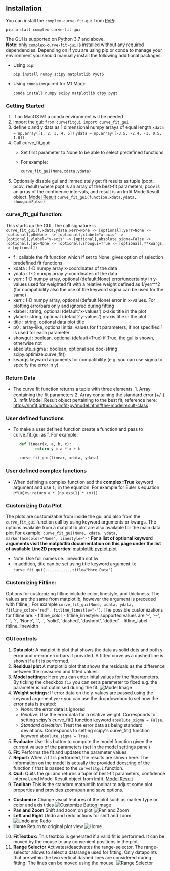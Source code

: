 <!--source /Users/kojo/opt/anaconda3/bin/activate
conda activate /Users/kojo/opt/anaconda3-->

## Installation

You can install the `complex-curve-fit-gui` from [PyPi](https://pypi.org/project/complex-curve-fit-gui/):

    pip install complex-curve-fit-gui

The GUI is supported on Python 3.7 and above.  
**Note**: only `complex-curve-fit-gui` is installed without any required dependencies. Depending on if you are using pip or conda to manage your environment you should manually install the following additional packages:  

- Using `pip`:

      pip install numpy scipy matplotlib PyQt5

- Using `conda` (required for M1 Mac):    

      conda install numpy scipy matplotlib qtpy pyqt

### Getting Started
1. If on MacOS M1 a conda environment will be needed
2. import the gui:
       `from curvefitgui import curve_fit_gui`
3. define x and y data as 1 dimensional numpy arrays of equal length
       `xdata = np.array([1, 2, 3, 4, 5])`
       `ydata = np.array([-3.5, -2.4, -1, 0.5, 1.8])`
4. Call curve_fit_gui:
    - Set first parameter to None to be able to select predefined functions
    - For example: 

       `curve_fit_gui(None,xdata,ydata)`
5. Optionally disable gui and immediately get fit results as tuple (popt, pcov, result) where popt is an array of the best-fit parameters, pcov is an array of the confidence intervals, and result is an lmfit ModelResult object. [Model Result](https://lmfit.github.io/lmfit-py/model.html#lmfit.model.ModelResult)
       `curve_fit_gui(function,xdata,ydata, showgui=False)`


### curve_fit_gui function:
This starts up the GUI. The call signature is `curve_fit_gui(f,xdata,ydata,xerr=None -> [optional],yerr=None -> [optional],p0=None  -> [optional],xlabel="x-axis" -> [optional],ylabel="y-axis" -> [optional],absolute_sigma=False -> [optional],jac=None -> [optional],showgui=True -> [optional],**kwargs, -> [optional])`
 - f : callable
        the fit function which if set to None, gives option of selection predefined fit functions
 -  xdata : 1-D numpy array
        x-coordinates of the data
 -  ydata : 1-D numpy array
        y-coordinates of the data
 -  yerr : 1-D numpy array, optional (default:None)
        error/uncertainty in y-values used for weighted fit
        with a relative weight defined as 1/yerr**2
        (for compatibility also the use of the keyword sigma can be used for the same)
 - xerr : 1-D numpy array, optional (default:None)
        error in x-values. For plotting errorbars only and ignored during fitting
 - xlabel : string, optional (default:'x-values')
        x-axis title in the plot
 - ylabel : string, optional (default:'y-values')
        y-axis title in the plot
 - title  : string, optional
        data plot title
 - p0 : array-like, optional
        initial values for fit parameters, if not specified 1 is used for each parameter
 - showgui : boolean, optional (default=True)
        if True, the gui is shown, otherwise not
 - absolute_sigma : boolean, optional
        see doc-string scipy.optimize.curve_fit()
 - kwargs
        keyword arguments for compatibility (e.g. you can use sigma to specify the error in y)

### Return Data
- The curve fit function returns a tuple with three elements.
       1. Array containing the fit parameters
       2. Array containing the standard error (+/-)
       3. lmfit Model_Result object pertaining to the best fit, reference here: https://lmfit.github.io/lmfit-py/model.html#the-modelresult-class

### User defined functions
 - To make a user defined function create a function and pass to curve_fit_gui as f. For example: 
 ```python
       def linear(x, a, b, c): 
              return y = a * x + b

       curve_fit_gui(linear, xdata, ydata)
```

### User defined complex functions
 - When defining a complex function add the **complex=True** keyword argument and use `1j` in the equation. For example for Euler's equation e^(ix)cs:
       `return a * (np.exp(1j * (x)))`


### Customizing Data Plot
The plots are customizable from inside the gui and also from the `curve_fit_gui` function call by using keyword arguments or kwargs. The options available from a matplotlib plot are also available for the main data plot
For example: `curve_fit_gui(None, xdata, ydata, markerfacecolor="None", linestyle="-"`
**For a list of optional keyword arguments visit the matplotlib documentation on this page under the list of available Line2D properties**: [matplotlib.pyplot.plot](https://matplotlib.org/stable/api/_as_gen/matplotlib.pyplot.plot.html)
 - Note: Use full names i.e. linewidth not lw
 - In addition, title can be set using title keyword argument i.e `curve_fit_gui(...,...,...,title="More Data")`

### Customizing Fitline:
Options for customizing fitline inlclude color, linestyle, and thickness. The values are the same from matplotlib, however the argument is preceded with fitline_. For example `curve_fit_gui(None, xdata, ydata, fitline_color="red", fitline_linestle="-")`. The possible customizations for fitline are:
    - fitline_color
    - fitline_linestyle: supported values are '-', '--', '-.', ':', 'None', ' ', '', 'solid', 'dashed', 'dashdot', 'dotted'
    - fitline_label
    - fitline_linewidth


### GUI controls
1. **Data plot:** A matplotlib plot that shows the data as solid dots and both y-error and x-error errorbars if provided. A fitted curve as a dashed line is shown if a fit is performed.
2. **Residual plot** A matplotlib plot that shows the residuals as the difference between the measured and fitted values:
3. **Model settings:** Here you can enter inital values for the fitparameters. By ticking the checkbox `fix` you can set a parameter to fixed:e.g. the parameter is not optimised during the fit.
 ![Model Image](images/model_scr.png)
4. **Weight settings:** If error data on the y-values are passed using the keyword argument `yerr` you can use the dropdownbox to set how the error data is treated:
    - *None*: the error data is ignored
    - *Relative*: Use the error data for a relative weight. Corresponds to setting scipy's curve_fit() function keyword `absolute_sigma = False`.
    - *Standard deviation*: Treat the error data as being standard deviations. Corresponds to setting scipy's curve_fit() function keyword `absolute_sigma = True`.
5. **Evaluate:** Use this button to compute the model function given the current values of the parameters (set in the model settings panel)
6. **Fit:** Performs the fit and updates the parameter values.
7. **Report:** When a fit is performed, the results are shown here. The information on the model is actually the provided docstring of the function `f` that is passed to the `curvefitgui` function.
8. **Quit:** Quits the gui and returns a tuple of best-fit parameters, confidence interval, and Model Result object from lmfit. [Model Result](https://lmfit.github.io/lmfit-py/model.html#lmfit.model.ModelResult)
9. **Toolbar:** This is the standard matplotlib toolbar to adjust some plot properties and provides zoom/pan and save options.
  - **Customize** Change visual features of the plot such as marker type or color and axis titles ![Customize Button Image](images/customize_scr.png)
  - **Pan and Zoom** Shift and zoom on plot ![Pan and Zoom](images/pan_zoom_scr.png)
  - **Left and Right** Undo and redo actions for shift and zoom ![Undo and Redo](images/arrows_scr.png)
  - **Home** Return to original plot view ![Home](images/home_scr.png)
10. **FitTextbox:** This textbox is generated if a valid fit is performed. It can be moved by the mouse to any convenient positions in the plot.
11. **Range Selector** Activates/deactivates the range-selector. The range-selector allows to select a datarange used for fitting. Only datapoints that are within the two vertical dashed lines are considered during fitting. The lines can be moved using the mouse.
![Range Selector](images/range_selector_scr.png)



<!-- To run program
`python3 curve.py"`

#### For someone looking to expand this code:
The _tools.py file is the main backend of this program. Here you will find the functionality of the the things seen on the front end.
At current state the program uses custom classes such as FitModel, FitData, FitParameter. These are parts left over from prior to integration with with lmfit model. They were left as they integrate better with the front end. However all the data from those classes can be accessed through the lmfit model. -->
